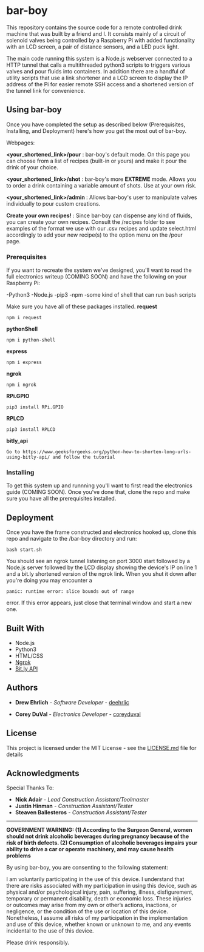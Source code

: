 # bar-boy

This repository contains the source code for a remote controlled drink machine that was built by a friend and I. It consists mainly of a circuit of solenoid valves being controlled by a Raspberry Pi with added functionality with an LCD screen, a pair of distance sensors, and a LED puck light. 

The main code running this system is a Node.js webserver connected to a HTTP tunnel that calls a multithreaded python3 scripts to triggers various valves and pour fluids into containers. In addition there are a handful of utility scripts that use a link shortener and a LCD screen to display the IP address of the Pi for easier remote SSH access and a shortened version of the tunnel link for convenience.

## Using bar-boy

Once you have completed the setup as described below (Prerequisites, Installing, and Deployment) here's how you get the most out of bar-boy.

Webpages:

**<your_shortened_link>/pour** : bar-boy's default mode. On this page you can choose from a list of recipes (built-in or yours) and make it pour the drink of your choice.

**<your_shortened_link>/shot** : bar-boy's more **EXTREME** mode. Allows you to order a drink containing a variable amount of shots. Use at your own risk.

**<your_shortened_link>/admin** : Allows bar-boy's user to manipulate valves individually to pour custom creations.

**Create your own recipes!** : Since bar-boy can dispense any kind of fluids, you can create your own recipes. Consult the /recipes folder to see examples of the format we use with our .csv recipes and update select.html accordingly to add your new recipe(s) to the option menu on the /pour page.


### Prerequisites

If you want to recreate the system we've designed, you'll want to read the full electronics writeup (COMING SOON) and have the following on your Raspberry Pi:

-Python3
-Node.js
-pip3
-npm
-some kind of shell that can run bash scripts

Make sure you have all of these packages installed.
**request**
```
npm i request
```
**pythonShell**
```
npm i python-shell
```
**express**
```
npm i express
```
**ngrok**
```
npm i ngrok
```
**RPi.GPIO**
```
pip3 install RPi.GPIO
```
**RPLCD**
```
pip3 install RPLCD
```
**bitly_api**
```
Go to https://www.geeksforgeeks.org/python-how-to-shorten-long-urls-using-bitly-api/ and follow the tutorial
```

### Installing

To get this system up and runnning you'll want to first read the electronics guide (COMING SOON). Once you've done that, clone the repo and make sure you have all the prerequisites installed.


## Deployment

Once you have the frame constructed and electronics hooked up, clone this repo and navigate to the /bar-boy directory and run:
```
bash start.sh
```
You should see an ngrok tunnel listening on port 3000 start followed by a Node.js server followed by the LCD display showing the device's IP on line 1 and a bit.ly shortened version of the ngrok link. When you shut it down after you're doing you may encounter a 
```
panic: runtime error: slice bounds out of range
```
error. If this error appears, just close that terminal window and start a new one.

## Built With

* Node.js
* Python3
* HTML/CSS
* [Ngrok](ngrok.com)
* [Bit.ly API](dev.bitly.com)

## Authors

* **Drew Ehrlich** - *Software Developer* - [deehrlic](https://github.com/deehrlic)

* **Corey DuVal** - *Electronics Developer* - [coreyduval](https://github.com/coreyduval)

## License

This project is licensed under the MIT License - see the [LICENSE.md](LICENSE.md) file for details

## Acknowledgments

Special Thanks To:

* **Nick Adair** - *Lead Construction Assistant/Toolmaster*
* **Justin Hinman** - *Construction Assistant/Tester*
* **Steaven Ballesteros** - *Construction Assistant/Tester*

---------------------------------------------------------------------------------------------------------------------------------------

**GOVERNMENT WARNING: (1) According to the Surgeon General, women should not drink alcoholic beverages during pregnancy because of the risk of birth defects. (2) Consumption of alcoholic beverages impairs your ability to drive a car or operate machinery, and may cause health problems**

By using bar-boy, you are consenting to the following statement:

I am voluntarily participating in the use of this device. I understand that there are risks associated with my participation in using this device, such as physical and/or psychological injury, pain, suffering, illness, disfigurement, temporary or permanent disability, death or economic loss. These injuries or outcomes may arise from my own or other’s actions, inactions, or negligence, or the condition of the use or location of this device. Nonetheless, I assume all risks of my participation in the implementation and use of this device, whether known or unknown to me, and any events incidental to the use of this device.

Please drink responsibly.


